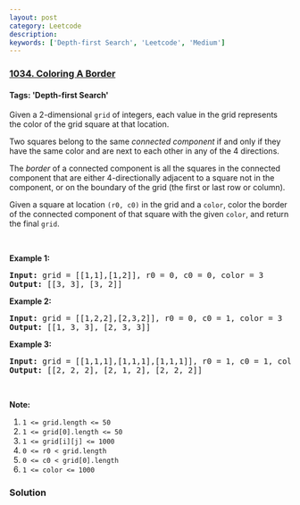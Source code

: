 ```yaml
---
layout: post
category: Leetcode
description: 
keywords: ['Depth-first Search', 'Leetcode', 'Medium']
---
```

### [1034. Coloring A Border](https://leetcode.com/problems/coloring-a-border)

#### Tags: 'Depth-first Search'

<div class="content__u3I1 question-content__JfgR"><div><p>Given a 2-dimensional <code>grid</code> of integers, each value in the grid represents the color of the grid square at that location.</p>
<p>Two squares belong to the same <em>connected component</em> if and only if they have the same color and are next to each other in any of the 4 directions.</p>
<p>The <em>border</em> of a connected component is all the squares in the connected component that are either 4-directionally adjacent to a square not in the component, or on the boundary of the grid (the first or last row or column).</p>
<p>Given a square at location <code>(r0, c0)</code> in the grid and a <code>color</code>, color the border of the connected component of that square with the given <code>color</code>, and return the final <code>grid</code>.</p>
<p> </p>
<p><strong>Example 1:</strong></p>
<pre><strong>Input: </strong>grid = <span id="example-input-1-1">[[1,1],[1,2]]</span>, r0 = <span id="example-input-1-2">0</span>, c0 = <span id="example-input-1-3">0</span>, color = <span id="example-input-1-4">3</span>
<strong>Output: </strong><span id="example-output-1">[[3, 3], [3, 2]]</span>
</pre>
<div>
<p><strong>Example 2:</strong></p>
<pre><strong>Input: </strong>grid = <span id="example-input-2-1">[[1,2,2],[2,3,2]]</span>, r0 = <span id="example-input-2-2">0</span>, c0 = <span id="example-input-2-3">1</span>, color = <span id="example-input-2-4">3</span>
<strong>Output: </strong><span id="example-output-2">[[1, 3, 3], [2, 3, 3]]</span>
</pre>
<div>
<p><strong>Example 3:</strong></p>
<pre><strong>Input: </strong>grid = <span id="example-input-3-1">[[1,1,1],[1,1,1],[1,1,1]]</span>, r0 = <span id="example-input-3-2">1</span>, c0 = <span id="example-input-3-3">1</span>, color = <span id="example-input-3-4">2</span>
<strong>Output: </strong><span id="example-output-3">[[2, 2, 2], [2, 1, 2], [2, 2, 2]]</span></pre>
</div>
</div>
<p> </p>
<p><strong>Note:</strong></p>
<ol>
<li><code>1 &lt;= grid.length &lt;= 50</code></li>
<li><code>1 &lt;= grid[0].length &lt;= 50</code></li>
<li><code>1 &lt;= grid[i][j] &lt;= 1000</code></li>
<li><code>0 &lt;= r0 &lt; grid.length</code></li>
<li><code>0 &lt;= c0 &lt; grid[0].length</code></li>
<li><code>1 &lt;= color &lt;= 1000</code></li>
</ol></div></div>

### Solution

